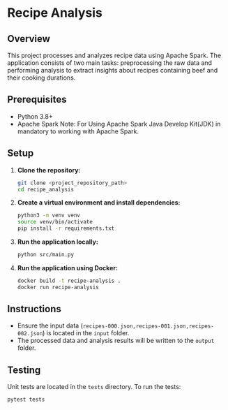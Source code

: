 # Recipe Analysis

## Overview

This project processes and analyzes recipe data using Apache Spark. The application consists of two main tasks: preprocessing the raw data and performing analysis to extract insights about recipes containing beef and their cooking durations.

## Prerequisites

- Python 3.8+
- Apache Spark
Note: For Using Apache Spark Java Develop Kit(JDK) in mandatory to working with Apache Spark. 

## Setup

1. **Clone the repository:**
    ```sh
    git clone <project_repository_path>
    cd recipe_analysis
    ```

2. **Create a virtual environment and install dependencies:**
    ```sh
    python3 -m venv venv
    source venv/bin/activate
    pip install -r requirements.txt
    ```

3. **Run the application locally:**
    ```sh
    python src/main.py
    ```

4. **Run the application using Docker:**
    ```sh
    docker build -t recipe-analysis .
    docker run recipe-analysis
    ```

## Instructions

- Ensure the input data (`recipes-000.json,recipes-001.json,recipes-002.json`) is located in the `input` folder.
- The processed data and analysis results will be written to the `output` folder.

## Testing

Unit tests are located in the `tests` directory. To run the tests:
```sh
pytest tests
